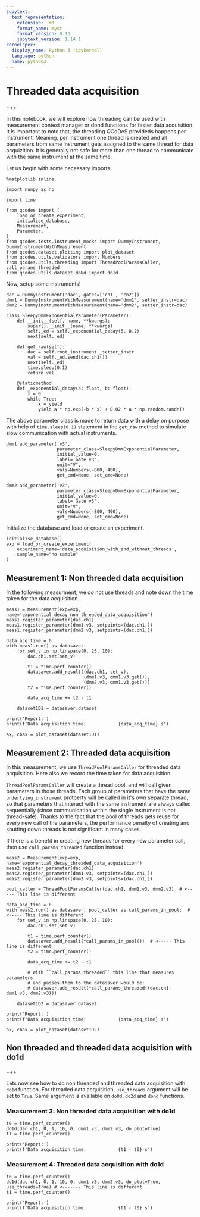 ```yaml
---
jupytext:
  text_representation:
    extension: .md
    format_name: myst
    format_version: 0.13
    jupytext_version: 1.14.1
kernelspec:
  display_name: Python 3 (ipykernel)
  language: python
  name: python3
---
```


# Threaded data acquisition

+++

In this notebook, we will explore how threading can be used with measurement context manager or dond functions for faster data acquisition. It is important to note that, the threading QCoDeS provideds happens per instrument. Meaning, per instrument one thread is created and all parameters from same instrument gets assigned to the same thread for data acquizition. It is generally not safe for more than one thread to communicate with the same instrument at the same time.

Let us begin with some necessary imports.

```{code-cell} ipython3
%matplotlib inline

import numpy as np

import time

from qcodes import (
    load_or_create_experiment,
    initialise_database,
    Measurement,
    Parameter,
)
from qcodes.tests.instrument_mocks import DummyInstrument, DummyInstrumentWithMeasurement
from qcodes.dataset.plotting import plot_dataset
from qcodes.utils.validators import Numbers
from qcodes.utils.threading import ThreadPoolParamsCaller, call_params_threaded
from qcodes.utils.dataset.doNd import do1d
```

Now, setup some instruments!

```{code-cell} ipython3
dac = DummyInstrument('dac', gates=['ch1', 'ch2'])
dmm1 = DummyInstrumentWithMeasurement(name='dmm1', setter_instr=dac)
dmm2 = DummyInstrumentWithMeasurement(name='dmm2', setter_instr=dac)
```

```{code-cell} ipython3
class SleepyDmmExponentialParameter(Parameter):
    def __init__(self, name, **kwargs):
        super().__init__(name, **kwargs)
        self._ed = self._exponential_decay(5, 0.2)
        next(self._ed)

    def get_raw(self):
        dac = self.root_instrument._setter_instr
        val = self._ed.send(dac.ch1())
        next(self._ed)
        time.sleep(0.1)
        return val

    @staticmethod
    def _exponential_decay(a: float, b: float):
        x = 0
        while True:
            x = yield
            yield a * np.exp(-b * x) + 0.02 * a * np.random.randn()
```

The above parameter class is made to return data with a delay on purpose with help of `time.sleep(0.1)` statement in the `get_raw` method to simulate slow communication with actual instruments.

```{code-cell} ipython3
dmm1.add_parameter('v3',
                   parameter_class=SleepyDmmExponentialParameter,
                   initial_value=0,
                   label='Gate v3',
                   unit="V",
                   vals=Numbers(-800, 400),
                   get_cmd=None, set_cmd=None)
```

```{code-cell} ipython3
dmm2.add_parameter('v3',
                   parameter_class=SleepyDmmExponentialParameter,
                   initial_value=0,
                   label='Gate v3',
                   unit="V",
                   vals=Numbers(-800, 400),
                   get_cmd=None, set_cmd=None)
```

Initialize the database and load or create an experiment.

```{code-cell} ipython3
initialise_database()
exp = load_or_create_experiment(
    experiment_name='data_acquisition_with_and_without_threads',
    sample_name="no sample"
)
```

## Measurement 1: Non threaded data acquisition

In the following measurment, we do not use threads and note down the time taken for the data acquisition.

```{code-cell} ipython3
meas1 = Measurement(exp=exp, name='exponential_decay_non_threaded_data_acquisition')
meas1.register_parameter(dac.ch1)
meas1.register_parameter(dmm1.v3, setpoints=(dac.ch1,))
meas1.register_parameter(dmm2.v3, setpoints=(dac.ch1,))
```

```{code-cell} ipython3
data_acq_time = 0
with meas1.run() as datasaver:
    for set_v in np.linspace(0, 25, 10):
        dac.ch1.set(set_v)

        t1 = time.perf_counter()
        datasaver.add_result((dac.ch1, set_v),
                             (dmm1.v3, dmm1.v3.get()),
                             (dmm2.v3, dmm1.v3.get()))
        t2 = time.perf_counter()

        data_acq_time += t2 - t1

    dataset1D1 = datasaver.dataset

print('Report:')
print(f'Data acquisition time:            {data_acq_time} s')
```

```{code-cell} ipython3
ax, cbax = plot_dataset(dataset1D1)
```

## Measurement 2: Threaded data acquisition

In this measurement, we use `ThreadPoolParamsCaller` for threaded data acquisition. Here also we record the time taken for data acquisition.

`ThreadPoolParamsCaller` will create a thread pool, and will call given parameters in those threads. Each group of parameters that have the same ``underlying_instrument`` protperty will be called in it's own separate thread, so that parameters that interact with the same instrument are always called sequentially (since communication within the single instrument is not thread-safe). Thanks to the fact that the pool of threads gets reuse for every new call of the parameters, the performance penalty of creating and shutting down threads is not significant in many cases.

If there is a benefit in creating new threads for every new parameter call, then use ``call_params_threaded`` function instead.

```{code-cell} ipython3
meas2 = Measurement(exp=exp, name='exponential_decay_threaded_data_acquisition')
meas2.register_parameter(dac.ch1)
meas2.register_parameter(dmm1.v3, setpoints=(dac.ch1,))
meas2.register_parameter(dmm2.v3, setpoints=(dac.ch1,))
```

```{code-cell} ipython3
pool_caller = ThreadPoolParamsCaller(dac.ch1, dmm1.v3, dmm2.v3)  # <----- This line is different

data_acq_time = 0
with meas2.run() as datasaver, pool_caller as call_params_in_pool:  # <----- This line is different
    for set_v in np.linspace(0, 25, 10):
        dac.ch1.set(set_v)

        t1 = time.perf_counter()
        datasaver.add_result(*call_params_in_pool())  # <----- This line is different
        t2 = time.perf_counter()

        data_acq_time += t2 - t1

        # With ``call_params_threaded`` this line that measures parameters
        # and passes them to the datasaver would be:
        # datasaver.add_result(*call_params_threaded((dac.ch1, dmm1.v3, dmm2.v3)))

    dataset1D2 = datasaver.dataset

print('Report:')
print(f'Data acquisition time:            {data_acq_time} s')
```

```{code-cell} ipython3
ax, cbax = plot_dataset(dataset1D2)
```

## Non threaded and threaded data acquisition with do1d

+++

Lets now see how to do non threaded and threaded data acquisition with `do1d` function. For threaded data acquisition, `use_threads` argument will be set to `True`. Same argument is available on `do0d`, `do2d` and `dond` functions.

### Measurement 3: Non threaded data acquisition with do1d

```{code-cell} ipython3
t0 = time.perf_counter()
do1d(dac.ch1, 0, 1, 10, 0, dmm1.v3, dmm2.v3, do_plot=True)
t1 = time.perf_counter()

print('Report:')
print(f'Data acquisition time:            {t1 - t0} s')
```

###  Measurement 4: Threaded data acquisition with do1d

```{code-cell} ipython3
t0 = time.perf_counter()
do1d(dac.ch1, 0, 1, 10, 0, dmm1.v3, dmm2.v3, do_plot=True, use_threads=True) # <------- This line is different
t1 = time.perf_counter()

print('Report:')
print(f'Data acquisition time:            {t1 - t0} s')
```
